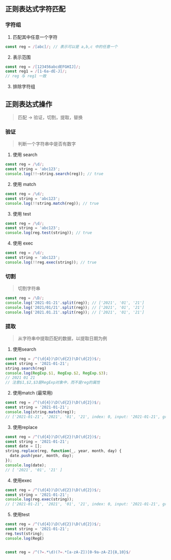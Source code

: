 ## 正则表达式字符匹配
### 字符组
1. 匹配其中任意一个字符

```javascript
const reg = /[abc]/; // 表示可以是 a,b,c 中的任意一个
```
2. 表示范围

```javascript
const reg = /[123456abcdEFGHIJ]/;
const reg1 = /[1-6a-dE-J]/;
// reg 与 reg1 一致
```
3. 排除字符组

## 正则表达式操作
> 匹配 → 验证，切割，提取，替换
### 验证
> 判断一个字符串中是否有数字

1. 使用 search

```javascript
const reg = /\d/;
const string = 'abc123';
console.log(!!~string.search(reg)); // true
```
2. 使用 match

```javascript                                                                                                        
const reg = /\d/;
const string = 'abc123';
console.log(!!string.match(reg)); // true
```
3. 使用 test

```javascript
const reg = /\d/;
const string = 'abc123';
console.log(reg.test(string)); // true
```
4. 使用 exec

```javascript
const reg = /\d/;
const string = 'abc123';
console.log(!!reg.exec(string)); // true
```

### 切割
> 切割字符串

```javascript
const reg = /\D/;
console.log('2021-01-21'.split(reg)); // ['2021', '01', '21']
console.log('2021/01/21'.split(reg)); // ['2021', '01', '21']
console.log('2021.01.21'.split(reg)); // ['2021', '01', '21']
```
### 提取
> 从字符串中提取匹配的数据，以提取日期为例

1. 使用search

```javascript
const reg = /^(\d{4})\D(\d{2})\D(\d{2})$/;
const string = '2021-01-21';
string.search(reg)
console.log(RegExp.$1, RegExp.$2, RegExp.$3);
// 2021 01 21
// 注意$1,$2,$3是RegExp对象中，而不是reg的属性
```

2. 使用match (最常用)

```javascript
const reg = /^(\d{4})\D(\d{2})\D(\d{2})$/;
const string = '2021-01-21';
console.log(string.match(reg));
// ['2021-01-21', '2021', '01', '21', index: 0, input: '2021-01-21', groups: undefined]
```
3. 使用replace

```javascript
const reg = /^(\d{4})\D(\d{2})\D(\d{2})$/;
const string = '2021-01-21';
const date = [];
string.replace(reg, function(_, year, month, day) {
  date.push(year, month, day);
});
console.log(date);
// [ '2021', '01', '21' ]
```
4. 使用exec

```javascript
const reg = /^(\d{4})\D(\d{2})\D(\d{2})$/;
const string = '2021-01-21';
console.log(reg.exec(string));
// ['2021-01-21', '2021', '01', '21', index: 0, input: '2021-01-21', groups: undefined]
```

5. 使用test

```javascript
const reg = /^(\d{4})\D(\d{2})\D(\d{2})$/;
const string = '2021-01-21';
reg.test(string);
console.log(RegE)


const reg = /^(?=.*\d)(?=.*[a-zA-Z])[0-9a-zA-Z]{8,10}$/